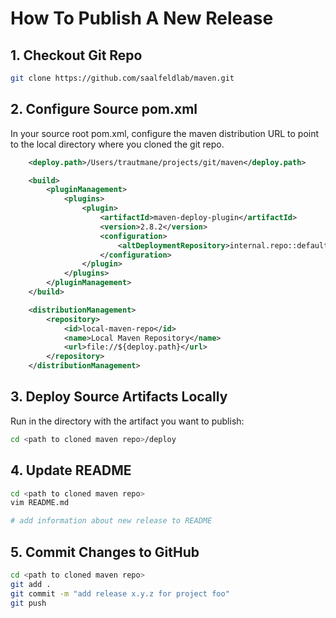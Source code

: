 # How To Publish A New Release

## 1. Checkout Git Repo

```bash
git clone https://github.com/saalfeldlab/maven.git
```

## 2. Configure Source pom.xml

In your source root pom.xml, configure the maven distribution URL to point to the local directory where you cloned the git repo.

```xml
    <deploy.path>/Users/trautmane/projects/git/maven</deploy.path>

    <build>
        <pluginManagement>
            <plugins>
                <plugin>
                    <artifactId>maven-deploy-plugin</artifactId>
                    <version>2.8.2</version>
                    <configuration>
                        <altDeploymentRepository>internal.repo::default::file://${deploy.path}</altDeploymentRepository>
                    </configuration>
                </plugin>
            </plugins>
        </pluginManagement>
    </build>

    <distributionManagement>
        <repository>
            <id>local-maven-repo</id>
            <name>Local Maven Repository</name>
            <url>file://${deploy.path}</url>
        </repository>
    </distributionManagement>
```

## 3. Deploy Source Artifacts Locally

Run in the directory with the artifact you want to publish:
```bash
cd <path to cloned maven repo>/deploy
```

## 4. Update README 

```bash
cd <path to cloned maven repo>
vim README.md

# add information about new release to README
```

## 5. Commit Changes to GitHub 

```bash
cd <path to cloned maven repo>
git add .
git commit -m "add release x.y.z for project foo"
git push
```
